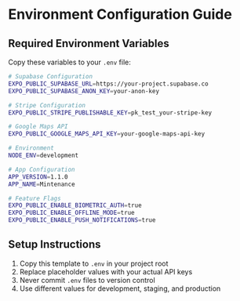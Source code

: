 # Environment Configuration Guide

## Required Environment Variables

Copy these variables to your `.env` file:

```bash
# Supabase Configuration
EXPO_PUBLIC_SUPABASE_URL=https://your-project.supabase.co
EXPO_PUBLIC_SUPABASE_ANON_KEY=your-anon-key

# Stripe Configuration  
EXPO_PUBLIC_STRIPE_PUBLISHABLE_KEY=pk_test_your-stripe-key

# Google Maps API
EXPO_PUBLIC_GOOGLE_MAPS_API_KEY=your-google-maps-api-key

# Environment
NODE_ENV=development

# App Configuration
APP_VERSION=1.1.0
APP_NAME=Mintenance

# Feature Flags
EXPO_PUBLIC_ENABLE_BIOMETRIC_AUTH=true
EXPO_PUBLIC_ENABLE_OFFLINE_MODE=true
EXPO_PUBLIC_ENABLE_PUSH_NOTIFICATIONS=true
```

## Setup Instructions

1. Copy this template to `.env` in your project root
2. Replace placeholder values with your actual API keys
3. Never commit `.env` files to version control
4. Use different values for development, staging, and production
